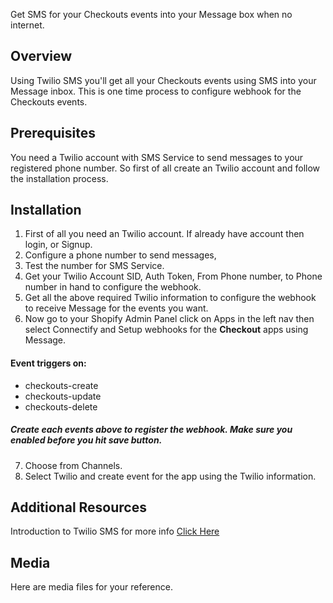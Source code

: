 Get SMS for your Checkouts events into your Message box when no internet.

## Overview
Using Twilio SMS you'll get all your Checkouts events using SMS into your Message inbox. This is one time process to configure webhook for the Checkouts events.

## Prerequisites

You need a Twilio account with SMS Service to send messages to your registered phone number. So first of all create an Twilio account and follow the installation process.

## Installation

1. First of all you need an Twilio account. If already have account then login, or Signup.
2. Configure a phone number to send messages, 
3. Test the number for SMS Service.
4. Get your Twilio Account SID,  Auth Token, From Phone number, to Phone number in hand to configure the webhook.
5. Get all the above required Twilio information to configure the webhook to receive Message for the events you want.
6. Now go to your Shopify Admin Panel click on Apps in the left nav then select Connectify and Setup webhooks for the  **Checkout** apps using Message. 

#### Event triggers on: 
- checkouts-create
- checkouts-update
- checkouts-delete

#####  Create each events above to register the webhook. Make sure you enabled before you hit save button.

7. Choose from Channels.
8. Select Twilio and create event for the app using the Twilio information.

## Additional Resources
Introduction to Twilio SMS for more info [Click Here](https://www.twilio.com/docs/usage/tutorials/how-to-use-your-free-trial-account) 

## Media
Here are media files for your reference.